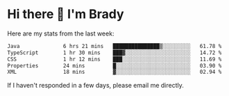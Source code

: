 # Hi there 👋 I'm Brady

Here are my stats from the last week:
<!--START_SECTION:waka-->

```txt
Java              6 hrs 21 mins   ███████████████▒░░░░░░░░░   61.78 %
TypeScript        1 hr 30 mins    ███▓░░░░░░░░░░░░░░░░░░░░░   14.72 %
CSS               1 hr 12 mins    ███░░░░░░░░░░░░░░░░░░░░░░   11.69 %
Properties        24 mins         █░░░░░░░░░░░░░░░░░░░░░░░░   03.90 %
XML               18 mins         ▓░░░░░░░░░░░░░░░░░░░░░░░░   02.94 %
```

<!--END_SECTION:waka-->

If I haven't responded in a few days, please email me directly. 
